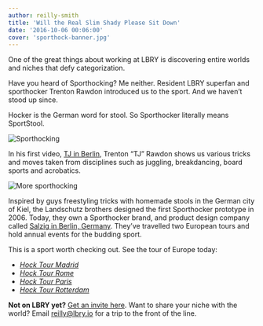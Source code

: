 ```yaml
---
author: reilly-smith
title: 'Will the Real Slim Shady Please Sit Down'
date: '2016-10-06 00:06:00'
cover: 'sporthock-banner.jpg'
---
```

One of the great things about working at LBRY is discovering entire worlds and niches that defy categorization.

Have you heard of Sporthocking? Me neither. Resident LBRY superfan and sporthocker Trenton Rawdon introduced us to the sport. And we haven’t stood up since.

Hocker is the German word for stool. So Sporthocker literally means SportStool.

![Sporthocking](/img/news/sporthock-inline1.png)

In his first video, [TJ in Berlin](https://open.lbry.io/sporthock-berlin), Trenton “TJ” Rawdon shows us various tricks and moves taken from disciplines such as juggling, breakdancing, board sports and acrobatics.

![More sporthocking](/img/news/sporthock-inline2.png)

Inspired by guys freestyling tricks with homemade stools in the German city of Kiel, the Landschutz brothers designed the first Sporthocker prototype in 2006. Today, they own a Sporthocker brand, and product design company called [Salzig in Berlin, Germany](https://www.sporthocker.com/en/). They’ve travelled two European tours and hold annual events for the budding sport.

This is a sport worth checking out. See the tour of Europe today:

- [*Hock Tour Madrid*](https://open.lbry.io/sporthock-madrid)
- [*Hock Tour Rome*](https://open.lbry.io/sporthock-rome)
- [*Hock Tour Paris*](https://open.lbry.io/sporthock-paris)
- [*Hock Tour Rotterdam*](https://open.lbry.io/sporthock-rotterdam)

**Not on LBRY yet?** [Get an invite here](https://lbry.io/get). Want to share your niche with the world? Email [reilly@lbry.io](mailto:reilly@lbry.io) for a trip to the front of the line.
